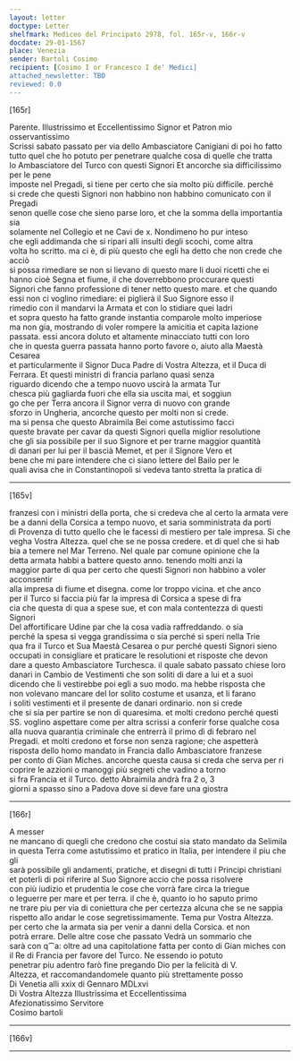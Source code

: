 ```yaml
---
layout: letter
doctype: Letter
shelfmark: Mediceo del Principato 2978, fol. 165r-v, 166r-v
docdate: 29-01-1567
place: Venezia
sender: Bartoli Cosimo
recipient: [Cosimo I or Francesco I de' Medici]
attached_newsletter: TBD
reviewed: 0.0
---
```


[165r]  
  
  
Parente. Illustrissimo et Eccellentissimo Signor et Patron mio osservantissimo  
Scrissi sabato passato per via dello Ambasciatore Canigiani di poi ho fatto  
tutto quel che ho potuto per penetrare qualche cosa di quelle che tratta  
lo Ambasciatore del Turco con questi Signori Et ancorche sia difficilissimo per le pene  
imposte nel Pregadi, si tiene per certo che sia molto più difficile. perché  
si crede che questi Signori non habbino non habbino comunicato con il Pregadi  
senon quelle cose che sieno parse loro, et che la somma della importantia sia  
solamente nel Collegio et ne Cavi de x. Nondimeno ho pur inteso  
che egli addimanda che si ripari alli insulti degli scochi, come altra  
volta ho scritto. ma ci è, di più questo che egli ha detto che non crede che acciò  
si possa rimediare se non si lievano di questo mare li duoi ricetti che ei  
hanno cioè Segna et fiume, il che doverrebbono proccurare questi  
Signori che fanno professione di tener netto questo mare. et che quando  
essi non ci voglino rimediare: ei piglierà il Suo Signore esso il  
rimedio con il mandarvi la Armata et con lo stidiare quei ladri  
et sopra questo ha fatto grande instantia comparole molto imperiose  
ma non gia, mostrando di voler rompere la amicitia et capita lazione  
passata. essi ancora doluto et altamente minacciato tutti con loro  
che in questa guerra passata hanno porto favore o, aiuto alla Maestà Cesarea  
et particularmente il Signor Duca Padre di Vostra Altezza, et il Duca di  
Ferrara. Et questi ministri di francia parlano quasi senza  
riguardo dicendo che a tempo nuovo uscirà la armata Tur  
chesca più gagliarda fuori che ella sia uscita mai, et soggiun  
go che per Terra ancora il Signor verra di nuovo con grande  
sforzo in Ungheria, ancorche questo per molti non si crede.  
ma si pensa che questo Abraimila Bei come astutissimo facci  
queste bravate per cavar da questi Signori quella miglior resolutione  
che gli sia possibile per il suo Signore et per trarne maggior quantità  
di danari per lui per il bascià Memet, et per il Signore Vero et  
bene che mi pare intendere che ci siano lettere del Bailo per le  
quali avisa che in Constantinopoli si vedeva tanto stretta la pratica di  
  
---  

[165v]  
  
  
franzesi con i ministri della porta, che si credeva che al certo la armata vere  
be a danni della Corsica a tempo nuovo, et saria somministrata da porti  
di Provenza di tutto quello che le facessi di mestiero per tale impresa. Si che  
vegha Vostra Altezza. quel che se ne possa credere. et di quel che si hab  
bia a temere nel Mar Terreno. Nel quale par comune opinione che la  
detta armata habbi a battere questo anno. tenendo molti anzi la  
maggior parte di qua per certo che questi Signori non habbino a voler acconsentir  
alla impresa di fiume et disegna. come lor troppo vicina. et che anco  
per il Turco si faccia più far la impresa di Corsica a spese di fra  
cia che questa di qua a spese sue, et con mala contentezza di questi Signori  
Del affortificare Udine par che la cosa vadia raffreddando. o sia  
perché la spesa si vegga grandissima o sia perché si speri nella Trie  
qua fra il Turco et Sua Maestà Cesarea o pur perché questi Signori sieno  
occupati in consigliare et praticare le resolutioni et risposte che devon  
dare a questo Ambasciatore Turchesca. il quale sabato passato chiese loro  
danari in Cambio de Vestimenti che son soliti di dare a lui et a suoi  
dicendo che li vestirebbe poi egli a suo modo. ma hebbe risposta che  
non volevano mancare del lor solito costume et usanza, et li farano  
i soliti vestimenti et il presente de danari ordinario. non si crede  
che si sia per partire se non di quaresima. et molti credono perché questi  
SS. voglino aspettare come per altra scrissi a conferir forse qualche cosa  
alla nuova quarantia criminale che entrerrà il primo dì di febraro nel  
Pregadi. et molti credono et forse non senza ragione; che aspetterà  
risposta dello homo mandato in Francia dallo Ambasciatore franzese  
per conto di Gian Miches. ancorche questa causa si creda che serva per ri  
coprire le azzioni o manoggi più segreti che vadino a torno  
si fra Francia et il Turco. detto Abraimila andrà fra 2 o, 3  
giorni a spasso sino a Padova dove si deve fare una giostra  
  
---  

[166r]  
  
  
A messer  
ne mancano di quegli che credono che costui sia stato mandato da Selimila  
in questa Terra come astutissimo et pratico in Italia, per intendere il piu che gli  
sarà possibile gli andamenti, pratiche, et disegni di tutti i Principi christiani  
et poterli di poi riferire al Suo Signore accio che possa risolvere  
con più iudizio et prudentia le cose che vorrà fare circa la triegue  
o leguerre per mare et per terra. il che è, quanto io ho saputo primo  
ne trare piu per via di coniettura che per certezza alcuna che se ne sappia  
rispetto allo andar le cose segretissimamente. Tema pur Vostra Altezza.  
per certo che la armata sia per venir a danni della Corsica. et non  
potrà errare. Delle altre cose che passato Vedrà un sommario che  
sarà con q⁀a: oltre ad una capitolatione fatta per conto di Gian miches con  
il Re di Francia per favore del Turco. Ne essendo io potuto  
penetrar piu adentro farò fine pregando Dio per la felicità di V.  
Altezza, et raccomandandomele quanto più strettamente posso  
Di Venetia alli xxix di Gennaro MDLxvi  
Di Vostra Altezza Illustrissima et Eccellentissima  
Afezionatissimo Servitore  
Cosimo bartoli  
  
---  

[166v]  
  
  
  
---  

